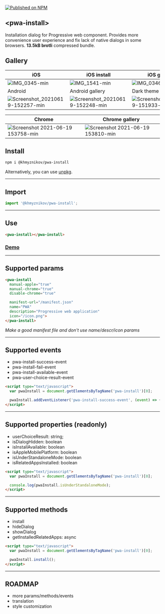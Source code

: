 [![Published on NPM](https://img.shields.io/npm/v/@khmyznikov/pwa-install.svg)](https://www.npmjs.com/package/@khmyznikov/pwa-install)

## \<pwa-install\>

Installation dialog for Progressive web component. Provides more convenience user experience and fix lack of native dialogs in some browsers. **13.5kB brotli** compressed bundle.
## Gallery
| iOS | iOS install | iOS gallery |
|---|---|---|
|![IMG_0345-min](https://user-images.githubusercontent.com/6115884/115908516-f0e99900-a472-11eb-87cc-2474246141a4.jpg)|![IMG_1541-min](https://user-images.githubusercontent.com/6115884/122636524-6203a080-d0f2-11eb-8ace-6af6f9f78d7b.jpg)|![IMG_0346-min](https://user-images.githubusercontent.com/6115884/115908559-fe068800-a472-11eb-823f-f56cc7028145.jpg)|
| Android | Android gallery | Dark theme |
|![Screenshot_20210619-152257-min](https://user-images.githubusercontent.com/6115884/122636298-2c11ec80-d0f1-11eb-9cbe-6332e1816f52.jpg)|![Screenshot_20210619-152248-min](https://user-images.githubusercontent.com/6115884/122636302-3207cd80-d0f1-11eb-8fbd-28be5e32bc00.jpg)|![Screenshot_20210619-151933-min](https://user-images.githubusercontent.com/6115884/122636317-51065f80-d0f1-11eb-8729-8403f430e534.jpg)|

| Chrome | Chrome gallery |
|---|---|
|![Screenshot 2021-06-19 153758-min](https://user-images.githubusercontent.com/6115884/122636673-21585700-d0f3-11eb-823a-ff470f31abd4.jpg)|![Screenshot 2021-06-19 153810-min](https://user-images.githubusercontent.com/6115884/122636677-24ebde00-d0f3-11eb-9b62-2897d6da2176.jpg)|

## Install

```bash
npm i @khmyznikov/pwa-install
```

Alternatively, you can use [unpkg](https://unpkg.com).

---

## Import

```js
import '@khmyznikov/pwa-install';
```

---

## Use

```html
<pwa-install></pwa-install>
```

### **[Demo](https://www.khmyznikov.com/pwa-install/)**

---

## Supported params
```html
<pwa-install
  manual-apple="true"
  manual-chrome="true"
  disable-chrome="true"

  manifest-url="/manifest.json"
  name="PWA"
  description="Progressive web application"
  icon="/icon.png">
</pwa-install>
```
*Make a good manifest file and don't use name/descr/icon params*

---

## Supported events
- pwa-install-success-event
- pwa-install-fail-event
- pwa-install-available-event
- pwa-user-choice-result-event

```html
<script type="text/javascript">
  var pwaInstall = document.getElementsByTagName('pwa-install')[0];

  pwaInstall.addEventListener('pwa-install-success-event', (event) => {console.log(event.detail.message)});
</script>
```

---

## Supported properties (readonly)
- userChoiceResult: string;
- isDialogHidden: boolean
- isInstallAvailable: boolean
- isAppleMobilePlatform: boolean
- isUnderStandaloneMode: boolean
- isRelatedAppsInstalled: boolean

```html
<script type="text/javascript">
  var pwaInstall = document.getElementsByTagName('pwa-install')[0];

  console.log(pwaInstall.isUnderStandaloneMode);
</script>
```

---

## Supported methods
- install
- hideDialog
- showDialog
- getInstalledRelatedApps: async

```html
<script type="text/javascript">
  var pwaInstall = document.getElementsByTagName('pwa-install')[0];

  pwaInstall.install();
</script>
```

---

## ROADMAP
- more params/methods/events
- translation
- style customization
